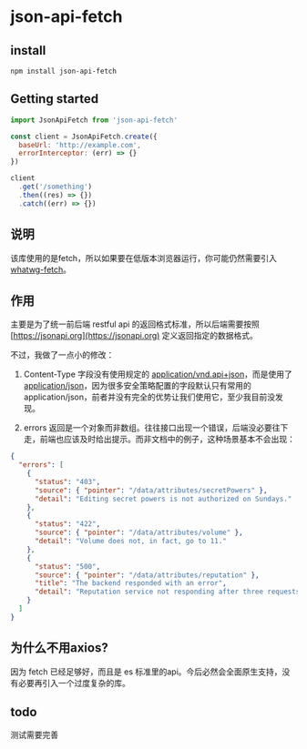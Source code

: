 # json-api-fetch

## install

```
npm install json-api-fetch
```

## Getting started

```js
import JsonApiFetch from 'json-api-fetch'

const client = JsonApiFetch.create({
  baseUrl: 'http://example.com',
  errorInterceptor: (err) => {}
})

client
  .get('/something')
  .then((res) => {})
  .catch((err) => {})
```

## 说明

该库使用的是fetch，所以如果要在低版本浏览器运行，你可能仍然需要引入 [whatwg-fetch](https://github.com/github/fetch)。

## 作用

主要是为了统一前后端 restful api 的返回格式标准，所以后端需要按照 [https://jsonapi.org](https://jsonapi.org) 定义返回指定的数据格式。

不过，我做了一点小的修改：

1. Content-Type 字段没有使用规定的 [application/vnd.api+json](https://www.iana.org/assignments/media-types/application/vnd.api+json)，而是使用了 [application/json](https://www.iana.org/assignments/media-types/application/json)，因为很多安全策略配置的字段默认只有常用的 application/json，前者并没有完全的优势让我们使用它，至少我目前没发现。

2. errors 返回是一个对象而非数组。往往接口出现一个错误，后端没必要往下走，前端也应该及时给出提示。而非文档中的例子，这种场景基本不会出现：


```json
{
  "errors": [
    {
      "status": "403",
      "source": { "pointer": "/data/attributes/secretPowers" },
      "detail": "Editing secret powers is not authorized on Sundays."
    },
    {
      "status": "422",
      "source": { "pointer": "/data/attributes/volume" },
      "detail": "Volume does not, in fact, go to 11."
    },
    {
      "status": "500",
      "source": { "pointer": "/data/attributes/reputation" },
      "title": "The backend responded with an error",
      "detail": "Reputation service not responding after three requests."
    }
  ]
}
```

## 为什么不用axios?

因为 fetch 已经足够好，而且是 es 标准里的api。今后必然会全面原生支持，没有必要再引入一个过度复杂的库。

## todo

测试需要完善